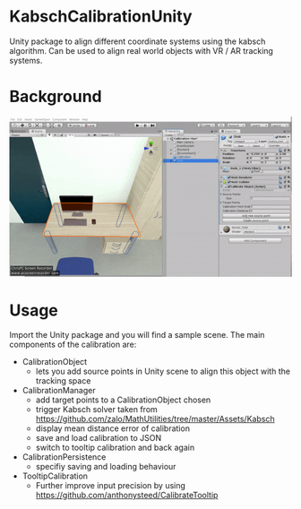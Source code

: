 # KabschCalibrationUnity
Unity package to align different coordinate systems using the kabsch algorithm. Can be used to align real world objects with VR / AR tracking systems.

# Background
![alt text](https://github.com/MaxHeimbrock/KabschCalibrationUnity/blob/main/ezgif-2-a7eb01744123.gif)

# Usage
Import the Unity package and you will find a sample scene. 
The main components of the calibration are:

- CalibrationObject
	- lets you add source points in Unity scene to align this object with the tracking space
- CalibrationManager
	- add target points to a CalibrationObject chosen 
	- trigger Kabsch solver taken from https://github.com/zalo/MathUtilities/tree/master/Assets/Kabsch
	- display mean distance error of calibration 
	- save and load calibration to JSON 
	- switch to tooltip calibration and back again
- CalibrationPersistence 
	- specifiy saving and loading behaviour
- TooltipCalibration
	-  Further improve input precision by using https://github.com/anthonysteed/CalibrateTooltip
